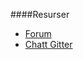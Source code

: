 ####Resurser

* [Forum](forum/viewforum.php?f=68)
* [Chatt Gitter](https://gitter.im/dbwebb-se/exjobb)
